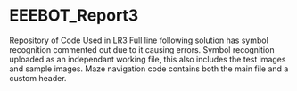 # EEEBOT_Report3
Repository of Code Used in LR3
Full line following solution has symbol recognition commented out due to it causing errors.
Symbol recognition uploaded as an independant working file, this also includes the test images and sample images.
Maze navigation code contains both the main file and a custom header.

